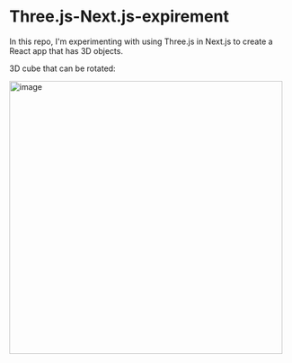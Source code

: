 # Three.js-Next.js-expirement
In this repo, I'm experimenting with using Three.js in Next.js to create a React app that has 3D objects.

3D cube that can be rotated:

<img width="486" alt="image" src="https://github.com/Vivian-Lopez/Three.js-Next.js-Experiment/assets/87879238/c65a1724-299f-4a7a-a55e-7c4c672fb736">
